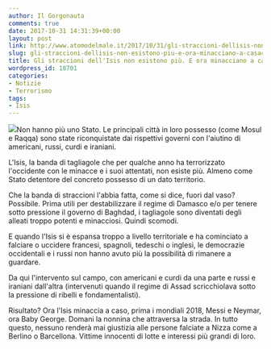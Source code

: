 ```yaml
---
author: Il Gorgonauta
comments: true
date: 2017-10-31 14:31:39+00:00
layout: post
link: http://www.atomodelmale.it/2017/10/31/gli-straccioni-dellisis-non-esistono-piu-e-ora-minacciano-a-casaccio/
slug: gli-straccioni-dellisis-non-esistono-piu-e-ora-minacciano-a-casaccio
title: Gli straccioni dell'Isis non esistono più. E ora minacciano a casaccio
wordpress_id: 18701
categories:
- Notizie
- Terrorismo
tags:
- Isis
---
```


![](http://www.atomodelmale.it/wp-content/uploads/2017/01/Isis-300x224.jpg)Non hanno più uno Stato. Le principali città in loro possesso (come Mosul e Raqqa) sono state riconquistate dai rispettivi governi con l'aiutino di americani, russi, curdi e iraniani.

L'Isis, la banda di tagliagole che per qualche anno ha terrorizzato l'occidente con le minacce e i suoi attentati, non esiste più. Almeno come Stato detentore del concreto possesso di un dato territorio.


Che la banda di straccioni l'abbia fatta, come si dice, fuori dal vaso? Possibile. Prima utili per destabilizzare il regime di Damasco e/o per tenere sotto pressione il governo di Baghdad, i tagliagole sono diventati degli alleati troppo potenti e minacciosi. Quindi scomodi.

E quando l'Isis si è espansa troppo a livello territoriale e ha cominciato a falciare o uccidere francesi, spagnoli, tedeschi o inglesi, le democrazie occidentali e i russi non hanno avuto più la possibilità di rimanere a guardare.

Da qui l'intervento sul campo, con americani e curdi da una parte e russi e iraniani dall'altra (intervenuti quando il regime di Assad scricchiolava sotto la pressione di ribelli e fondamentalisti).

Risultato? Ora l'Isis minaccia a caso, prima i mondiali 2018, Messi e Neymar, ora Baby George. Domani la nonnina che attraversa la strada. In tutto questo, nessuno renderà mai giustizia alle persone falciate a Nizza come a Berlino o Barcellona. Vittime innocenti di lotte e interessi più grandi di loro.
